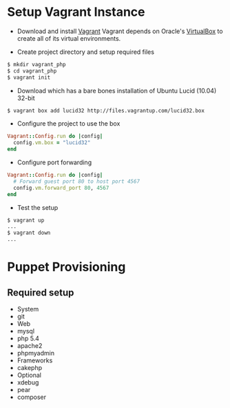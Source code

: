 Setup Vagrant Instance
=======================
- Download and install [Vagrant][]
Vagrant depends on Oracle's [VirtualBox][] to create all of its virtual environments.

- Create project directory and setup required files

```sh
$ mkdir vagrant_php
$ cd vagrant_php
$ vagrant init
```

- Download  which has a bare bones installation of Ubuntu Lucid (10.04) 32-bit

```sh
$ vagrant box add lucid32 http://files.vagrantup.com/lucid32.box
```

- Configure the project to use the box

```ruby
Vagrant::Config.run do |config|
  config.vm.box = "lucid32"
end
```

- Configure port forwarding

```ruby
Vagrant::Config.run do |config|
  # Forward guest port 80 to host port 4567
  config.vm.forward_port 80, 4567
end
```

- Test the setup

```sh
$ vagrant up
...
$ vagrant down
...
```

Puppet Provisioning
============
Required setup
--------------
- System
 - git
- Web
 - mysql
 - php 5.4
 - apache2
 - phpmyadmin
- Frameworks
 - cakephp
- Optional
 - xdebug
 - pear
 - composer
 
 [Vagrant]: http://downloads.vagrantup.com/tags/v1.0.3
 [VirtualBox]: http://www.virtualbox.org/wiki/Downloads